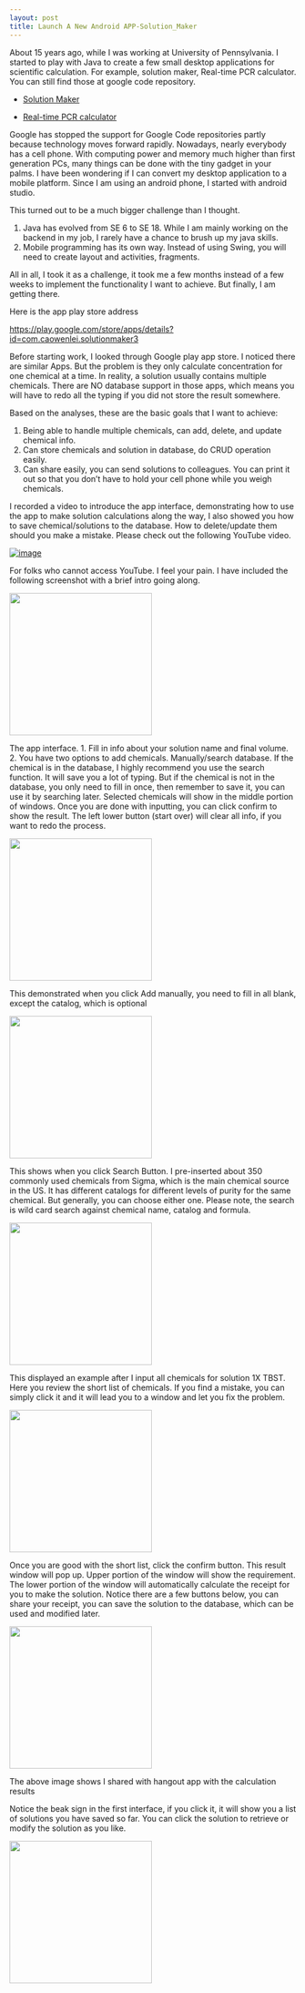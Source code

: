 ```yaml
---
layout: post
title: Launch A New Android APP-Solution_Maker
---
```


About 15 years ago, while I was working at University of Pennsylvania. I started to play with Java to create a few small desktop applications for scientific calculation. For example, solution maker, Real-time PCR calculator.  You can still find those at google code repository.  

* [Solution Maker](https://code.google.com/archive/p/solution-maker/)  

* [Real-time PCR calculator](https://code.google.com/archive/p/gene-expression-calc/)  

Google has stopped the support for Google Code repositories partly because technology moves forward rapidly.  Nowadays, nearly everybody has a cell phone. With computing power and memory much higher than first generation PCs, many things can be done with the tiny gadget in your palms.  I have been wondering if I can convert my desktop application to a mobile platform.  Since I am using an android phone, I started with android studio.  

This turned out to be a much bigger challenge than I thought.   
1. Java has evolved from SE 6 to SE 18. While I am mainly working on the backend in my job, I rarely have a chance to brush up my java skills.  
2. Mobile programming has its own way.  Instead of using Swing, you will need to create layout and activities, fragments.   
 
All in all, I took it as a challenge, it took me a few months instead of a few weeks to implement the functionality I want to achieve. But finally, I am getting there.  

Here is the app play store address  

<https://play.google.com/store/apps/details?id=com.caowenlei.solutionmaker3>  

Before starting work, I looked through Google play app store.   I noticed there are similar Apps.  But the problem is they only calculate concentration for one chemical at a time. In reality, a solution usually contains multiple chemicals. There are NO database support in those apps, which means you will have to redo all the typing if you did not store the result somewhere.  

Based on the analyses, these are the basic goals that I want to achieve:  
1. Being able to handle multiple chemicals, can add, delete, and update chemical info.  
2. Can store chemicals and solution in database, do CRUD operation easily.  
3. Can share easily, you can send solutions to colleagues. You can print it out so that you don’t have to hold your cell phone while you weigh chemicals.  
 
I recorded a video to introduce the app interface, demonstrating how to use the app to make solution calculations along the way, I also showed you how to save chemical/solutions to the database. How to delete/update them should you make a mistake. Please check out the following YouTube video.  

[![image](/images/blog44/video.PNG)](https://www.youtube.com/watch?v=H8lVlpId8oA)   

For folks who cannot access YouTube.  I feel your pain. I have included the following screenshot with a brief intro going along.  

<img src="/images/blog44/Screenshot_1627956668.png" width="250">    

The app interface.  1. Fill in info about your solution name and final volume.  2. You have two options to add chemicals. Manually/search database.  If the chemical is in the database, I highly recommend you use the search function.  It will save you a lot of typing.  But if the chemical is not in the database, you only need to fill in once, then remember to save it, you can use it by searching later.  Selected chemicals will show in the middle portion of windows.  Once you are done with inputting, you can click confirm to show the result.  The left lower button (start over) will clear all info, if you want to redo the process.  

<img src="/images/blog44/Screenshot_1627955601.png" width="250">   

This demonstrated when you click Add manually,   you need to fill in all blank, except the catalog, which is optional   

<img src="/images/blog44/Screenshot_1628164522.png" width="250">   

This shows when you click Search Button. I pre-inserted about 350 commonly used chemicals from Sigma, which is the main chemical source in the US.  It has different catalogs for different levels of purity for the same chemical. But generally, you can choose either one.  Please note, the search is wild card search against chemical name, catalog and formula.    

<img src="/images/blog44/Screenshot_1627955742.png" width="250">   

This displayed an example after I input all chemicals for solution 1X TBST.  Here you review the short list of chemicals.  If you find a mistake, you can simply click it and it will lead you to a window and let you fix the problem.  

<img src="/images/blog44/Screenshot_1627955751.png" width="250">  

Once you are good with the short list, click the confirm button.  This result window will pop up.  Upper portion of the window will show the requirement.  The lower portion of the window will automatically calculate the receipt for you to make the solution.  Notice there are a few buttons below, you can share your receipt, you can save the solution to the database, which can be used and modified later.  

<img src="/images/blog44/Screenshot_1627956303.png" width="250">  

The above image shows I shared with hangout app with the calculation results  

Notice the beak sign in the first interface, if you click it, it will show you a list of solutions you have saved so far.  You can click the solution to retrieve or modify the solution as you like.  


<img src="/images/blog44/Screenshot_1627956350.png" width="250">  












